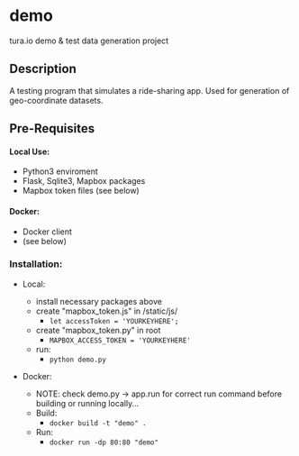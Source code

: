 # demo
tura.io demo &amp; test data generation project

## Description
  A testing program that simulates a ride-sharing app. Used for generation of geo-coordinate datasets.

## Pre-Requisites

#### Local Use:
  * Python3 enviroment
  * Flask, Sqlite3, Mapbox packages
  * Mapbox token files (see below)

#### Docker:
  * Docker client
  * (see below)

### Installation:
  * Local:
    * install necessary packages above
    * create "mapbox_token.js" in /static/js/
      * ``` let accessToken = 'YOURKEYHERE'; ```
    * create "mapbox_token.py" in root
      * ``` MAPBOX_ACCESS_TOKEN = 'YOURKEYHERE' ```
    * run:
      * ``` python demo.py ```

  * Docker:
    * NOTE: check demo.py -> app.run for correct run command before building or running locally...
    * Build:
      * ``` docker build -t "demo" . ```
    * Run:
      * ``` docker run -dp 80:80 "demo" ```
